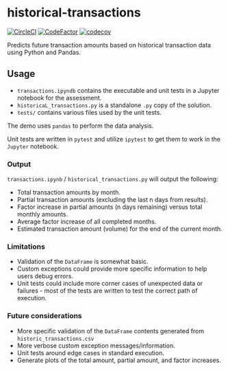 # historical-transactions
[![CircleCI](https://dl.circleci.com/status-badge/img/gh/thomastli/historical-transactions/tree/main.svg?style=svg)](https://dl.circleci.com/status-badge/redirect/gh/thomastli/historical-transactions/tree/main)
[![CodeFactor](https://www.codefactor.io/repository/github/thomastli/historical-transactions/badge)](https://www.codefactor.io/repository/github/thomastli/historical-transactions) 
[![codecov](https://codecov.io/gh/thomastli/historical-transactions/branch/main/graph/badge.svg?token=hS7WpH8DMh)](https://codecov.io/gh/thomastli/historical-transactions)

Predicts future transaction amounts based on historical transaction data using Python and Pandas.

## Usage
* `transactions.ipyndb` contains the executable and unit tests in a Jupyter notebook for the assessment.
* `historicaL_transactions.py` is a standalone `.py` copy of the solution.
* `tests/` contains various files used by the unit tests.

The demo uses `pandas` to perform the data analysis. 

Unit tests are written in `pytest` and utilize `ipytest` to get them to work in the `Jupyter` notebook.

### Output
`transactions.ipynb` / `historical_transactions.py` will output the following:
* Total transaction amounts by month.
* Partial transaction amounts (excluding the last n days from results).
* Factor increase in partial amounts (n days remaining) versus total monthly amounts.
* Average factor increase of all completed months.
* Estimated transaction amount (volume) for the end of the current month.

### Limitations
* Validation of the `DataFrame` is somewhat basic.
* Custom exceptions could provide more specific information to help users debug errors.
* Unit tests could include more corner cases of unexpected data or failures - most of the tests are written
to test the correct path of execution.

### Future considerations
* More specific validation of the `DataFrame` contents generated from `historic_transactions.csv`
* More verbose custom exception messages/information.
* Unit tests around edge cases in standard execution.
* Generate plots of the total amount, partial amount, and factor increases.
